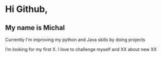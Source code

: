  <h1> Hi Github,</h1>
<h2>My name is Michal</h2>
<p>Currently I'm improving my python and Java skills by doing projects</p>
<p> I’m looking for my first X.
     I love to challenge myself and XX about new XX</p>

<!---
Michal961/Michal961 is a ✨ special ✨ repository because its `README.md` (this file) appears on your GitHub profile.
You can click the Preview link to take a look at your changes.
--->
